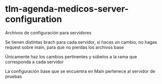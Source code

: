 # tlm-agenda-medicos-server-configuration

Archivos de configuración para servidores

Se tienen distintas brach para cada servidor, si haces un cambio, no hagas request sobre main, para que no pierdas los archivos base

Únicamente haz los cambios pertinentes y súbelos a la rama que corresponda a cada servidor

La configuración base que se encuentra en Main pertenece al servidor de pruebas


